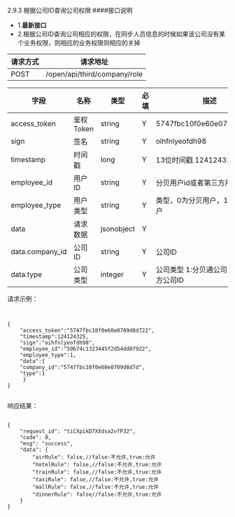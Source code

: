 2.9.3 根据公司ID查询公司权限
####接口说明
- 1.**最新接口**
- 2.根据公司ID查询公司相应的权限，在同步人员信息的时候如果该公司没有某个业务权限，则相应的业务权限则相应的关掉


| 请求方式 | 请求地址 |
| --- | --- |
| POST | /open/api/third/company/role |

| 字段 | 名称 | 类型 | 必填 | 描述 |
| --- | --- | --- | --- | --- |
| access\_token | 鉴权Token | string | Y | 5747fbc10f0e60e0709d8d722 |
| sign | 签名 | string | Y | oihfnlyeofdh98 |
| timestamp | 时间戳 | long | Y | 13位时间戳  1241243250000 |
| employee\_id | 用户ID | string | Y | 分贝用户id或者第三方用户id |
| employee\_type | 用户类型 | string | Y |  类型，0为分贝用户，1为第三方用户 |
| data |  请求数据 | jsonobject | Y ||
| data.company_id | 公司ID | string | Y |公司ID
| data.type | 公司类型 | integer | Y |公司类型 1:分贝通公司ID，2:第三方公司ID










请求示例：

```


{
    "access_token":"5747fbc10f0e60e0709d8d722",
    "timestamp":124124325,
    "sign":"oihfnlyeofdh98",
    "employee_id":"59b74c1323445f2d54dd07922",
    "employee_type":1,
    "data":{   
    "company_id":"5747fbc10f0e60e0709d8d7d",
    "type":1         
     }
}


```

响应结果：

```

{
    "request_id": "tiCXpikD7XXdsa2vfP32",
    "code": 0,
    "msg": "success",
    "data": {
        "airRule": false,//false:不允许,true:允许
        "hotelRule": false,//false:不允许,true:允许
        "trainRule": false,//false:不允许,true:允许
        "taxiRule": false,//false:不允许,true:允许
        "mallRule": false,//false:不允许,true:允许
        "dinnerRule": false//false:不允许,true:允许
    }
}


```



